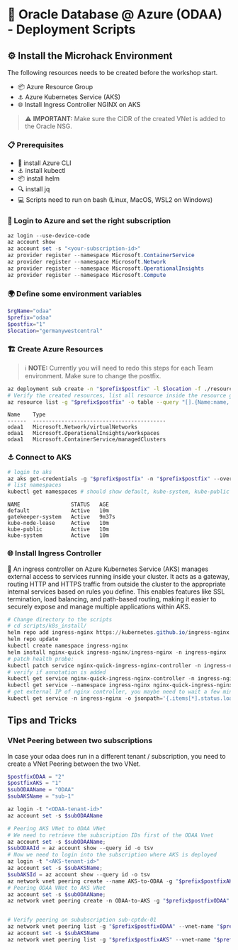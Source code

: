 # 🚀 Oracle Database @ Azure (ODAA) - Deployment Scripts

## ⚙️ Install the Microhack Environment

The following resources needs to be created before the workshop start.

- 📦 Azure Resource Group
- ⚓ Azure Kubernetes Service (AKS)
- 🌐 Install Ingress Controller NGINX on AKS

> ⚠️ **IMPORTANT:** Make sure the CIDR of the created VNet is added to the Oracle NSG.

### 📋 Prerequisites

- 🔧 install Azure CLI
- ⚓ install kubectl
- 📦 install helm
- 🔍 install jq
- 💻 Scripts need to run on bash (Linux, MacOS, WSL2 on Windows)

### 🔐 Login to Azure and set the right subscription

~~~powershell
az login --use-device-code
az account show
az account set -s "<your-subscription-id>"
az provider register --namespace Microsoft.ContainerService
az provider register --namespace Microsoft.Network
az provider register --namespace Microsoft.OperationalInsights
az provider register --namespace Microsoft.Compute 
~~~

### 🌍 Define some environment variables

~~~powershell
$rgName="odaa"
$prefix="odaa"
$postfix="1"
$location="germanywestcentral"
~~~

### 🏗️ Create Azure Resources

> ℹ️ **NOTE:** Currently you will need to redo this steps for each Team environment. Make sure to change the postfix.

~~~bash
az deployment sub create -n "$prefix$postfix" -l $location -f ./resources/infra/bicep/aks/main.bicep -p location=$location prefix=$prefix postfix=$postfix aksVmSize="Standard_D8ads_v6" cidr="10.11.0.0"
# Verify the created resources, list all resource inside the resource group
az resource list -g "$prefix$postfix" -o table --query "[].{Name:name, Type:type}"
~~~

~~~text
Name    Type
------  ------------------------------------------
odaa1   Microsoft.Network/virtualNetworks
odaa1   Microsoft.OperationalInsights/workspaces
odaa1   Microsoft.ContainerService/managedClusters
~~~

### ⚓ Connect to AKS

~~~powershell
# login to aks
az aks get-credentials -g "$prefix$postfix" -n "$prefix$postfix" --overwrite-existing
# list namespaces
kubectl get namespaces # should show default, kube-system, kube-public
~~~

~~~text
NAME                STATUS   AGE
default             Active   10m
gatekeeper-system   Active   9m37s
kube-node-lease     Active   10m
kube-public         Active   10m
kube-system         Active   10m
~~~

### 🌐 Install Ingress Controller

🌟 An ingress controller on Azure Kubernetes Service (AKS) manages external access to services running inside your cluster. It acts as a gateway, routing HTTP and HTTPS traffic from outside the cluster to the appropriate internal services based on rules you define. This enables features like SSL termination, load balancing, and path-based routing, making it easier to securely expose and manage multiple applications within AKS.

~~~powershell
# Change directory to the scripts
# cd scripts/k8s_install/
helm repo add ingress-nginx https://kubernetes.github.io/ingress-nginx
helm repo update
kubectl create namespace ingress-nginx
helm install nginx-quick ingress-nginx/ingress-nginx -n ingress-nginx
# patch health probe:
kubectl patch service nginx-quick-ingress-nginx-controller -n ingress-nginx -p '{"metadata":{"annotations":{"service.beta.kubernetes.io/azure-load-balancer-health-probe-request-path":"/healthz"}}}'
# verify if annotation is added
kubectl get service nginx-quick-ingress-nginx-controller -n ingress-nginx -o jsonpath='{.metadata.annotations}' | jq
kubectl get service --namespace ingress-nginx nginx-quick-ingress-nginx-controller --output wide
# get external IP of nginx controller, you maybe need to wait a few minutes until the IP is assigned
kubectl get service -n ingress-nginx -o jsonpath='{.items[*].status.loadBalancer.ingress[*].ip}'
~~~

## Tips and Tricks

### VNet Peering between two subscriptions

In case your odaa does run in a different tenant / subscription, you need to create a VNet Peering between the two VNet.

~~~powershell
$postfixODAA = "2"
$postfixAKS = "1"
$subODAAName = "ODAA"
$subAKSName = "sub-1"

az login -t "<ODAA-tenant-id>"
az account set -s $subODAAName

# Peering AKS VNet to ODAA VNet
# We need to retrieve the subscription IDs first of the ODAA Vnet
az account set -s $subODAAName;
$subODAAId = az account show --query id -o tsv
# Now we need to login into the subscription where AKS is deployed
az login -t "<AKS-tenant-id>"
az account set -s $subAKSName;
$subAKSId = az account show --query id -o tsv
az network vnet peering create --name AKS-to-ODAA -g "$prefix$postfixAKS" --vnet-name "$prefix$postfixAKS" --remote-vnet /subscriptions/$subODAAId/resourceGroups/"$prefix$postfixODAA"/providers/Microsoft.Network/virtualNetworks/"$prefix$postfixODAA" --allow-vnet-access
# Peering ODAA VNet to AKS VNet
az account set -s $subODAAName;
az network vnet peering create -n ODAA-to-AKS -g "$prefix$postfixODAA" --vnet-name "$prefix$postfixODAA" --remote-vnet /subscriptions/$subAKSId/resourceGroups/"$prefix$postfixAKS"/providers/Microsoft.Network/virtualNetworks/"$prefix$postfixAKS" --allow-vnet-access


# Verify peering on sububscription sub-cptdx-01
az network vnet peering list -g "$prefix$postfixODAA" --vnet-name "$prefix$postfixODAA" -o table
az account set -s $subAKSName
az network vnet peering list -g "$prefix$postfixAKS" --vnet-name "$prefix$postfixAKS" -o table
~~~

